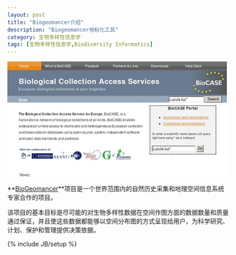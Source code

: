 ```yaml
---
layout: post
title: "Biogeomancer介绍"
description: "Biogeomancer地标化工具"
category: 生物多样性信息学
tags: [生物多样性信息学,Biodiversity Informatics]
---
```


![Biogeomancer首页](/assets/images/2009/3/vtheme19.jpg)

**[BioGeomancer](http://www.biogeomancer.org/)**项目是一个世界范围内的自然历史采集和地理空间信息系统专家合作的项目。

该项目的基本目标是尽可能的对生物多样性数据在空间作图方面的数据数量和质量通过保证，并且使这些数据都能够以空间分布图的方式呈现给用户，为科学研究、计划、保护和管理提供决策依据。

{% include JB/setup %}
